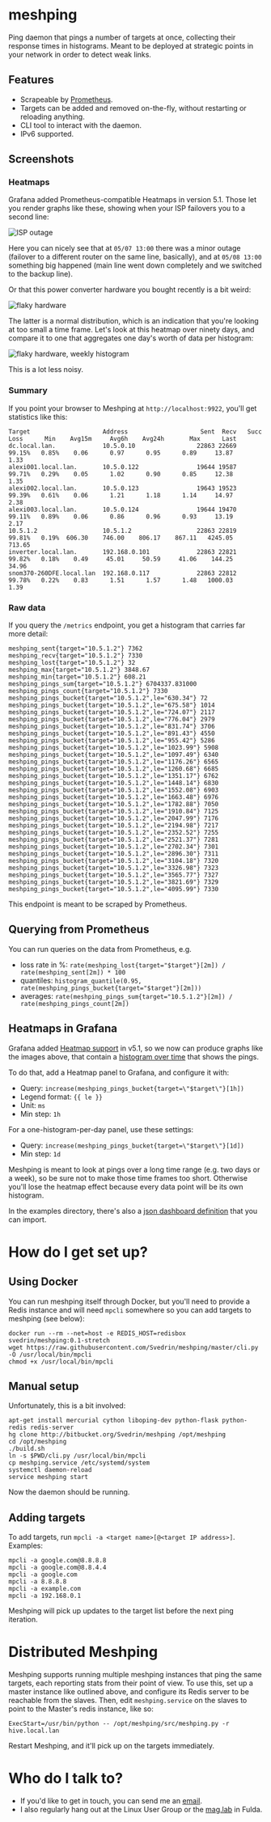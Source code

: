 # meshping #

Ping daemon that pings a number of targets at once, collecting their response times in histograms. Meant to be deployed at strategic points in your network in order to detect weak links.

## Features

* Scrapeable by [Prometheus](prometheus.io).
* Targets can be added and removed on-the-fly, without restarting or reloading anything.
* CLI tool to interact with the daemon.
* IPv6 supported.

## Screenshots

### Heatmaps

Grafana added Prometheus-compatible Heatmaps in version 5.1. Those let you render graphs like these, showing when your ISP failovers you to a second line:

![ISP outage](examples/heatmap.png)

Here you can nicely see that at `05/07 13:00` there was a minor outage (failover to a different router on the same line, basically), and at
`05/08 13:00` something big happened (main line went down completely and we switched to the backup line).

Or that this power converter hardware you bought recently is a bit weird:

![flaky hardware](examples/heatmap2.png)

The latter is a normal distribution, which is an indication that you're looking at too small a time frame. Let's look at this heatmap over
ninety days, and compare it to one that aggregates one day's worth of data per histogram:

![flaky hardware, weekly histogram](examples/heatmap3.png)

This is a lot less noisy.

### Summary

If you point your browser to Meshping at `http://localhost:9922`, you'll get statistics like this:

```
Target                    Address                    Sent  Recv   Succ    Loss      Min    Avg15m     Avg6h    Avg24h       Max      Last
dc.local.lan.             10.5.0.10                 22863 22669  99.15%   0.85%    0.06      0.97      0.95      0.89     13.87      1.33
alexi001.local.lan.       10.5.0.122                19644 19587  99.71%   0.29%    0.05      1.02      0.90      0.85     12.38      1.35
alexi002.local.lan.       10.5.0.123                19643 19523  99.39%   0.61%    0.06      1.21      1.18      1.14     14.97      2.38
alexi003.local.lan.       10.5.0.124                19644 19470  99.11%   0.89%    0.06      0.86      0.96      0.93     13.19      2.17
10.5.1.2                  10.5.1.2                  22863 22819  99.81%   0.19%  606.30    746.00    806.17    867.11   4245.05    713.65
inverter.local.lan.       192.168.0.101             22863 22821  99.82%   0.18%    0.49     45.01     50.59     41.06    144.25     34.96
snom370-260DFE.local.lan  192.168.0.117             22863 22812  99.78%   0.22%    0.83      1.51      1.57      1.48   1000.03      1.39
```

### Raw data

If you query the `/metrics` endpoint, you get a histogram that carries far more detail:

```
meshping_sent{target="10.5.1.2"} 7362
meshping_recv{target="10.5.1.2"} 7330
meshping_lost{target="10.5.1.2"} 32
meshping_max{target="10.5.1.2"} 3848.67
meshping_min{target="10.5.1.2"} 608.21
meshping_pings_sum{target="10.5.1.2"} 6704337.831000
meshping_pings_count{target="10.5.1.2"} 7330
meshping_pings_bucket{target="10.5.1.2",le="630.34"} 72
meshping_pings_bucket{target="10.5.1.2",le="675.58"} 1014
meshping_pings_bucket{target="10.5.1.2",le="724.07"} 2117
meshping_pings_bucket{target="10.5.1.2",le="776.04"} 2979
meshping_pings_bucket{target="10.5.1.2",le="831.74"} 3706
meshping_pings_bucket{target="10.5.1.2",le="891.43"} 4550
meshping_pings_bucket{target="10.5.1.2",le="955.42"} 5286
meshping_pings_bucket{target="10.5.1.2",le="1023.99"} 5908
meshping_pings_bucket{target="10.5.1.2",le="1097.49"} 6340
meshping_pings_bucket{target="10.5.1.2",le="1176.26"} 6565
meshping_pings_bucket{target="10.5.1.2",le="1260.68"} 6685
meshping_pings_bucket{target="10.5.1.2",le="1351.17"} 6762
meshping_pings_bucket{target="10.5.1.2",le="1448.14"} 6830
meshping_pings_bucket{target="10.5.1.2",le="1552.08"} 6903
meshping_pings_bucket{target="10.5.1.2",le="1663.48"} 6976
meshping_pings_bucket{target="10.5.1.2",le="1782.88"} 7050
meshping_pings_bucket{target="10.5.1.2",le="1910.84"} 7125
meshping_pings_bucket{target="10.5.1.2",le="2047.99"} 7176
meshping_pings_bucket{target="10.5.1.2",le="2194.98"} 7217
meshping_pings_bucket{target="10.5.1.2",le="2352.52"} 7255
meshping_pings_bucket{target="10.5.1.2",le="2521.37"} 7281
meshping_pings_bucket{target="10.5.1.2",le="2702.34"} 7301
meshping_pings_bucket{target="10.5.1.2",le="2896.30"} 7311
meshping_pings_bucket{target="10.5.1.2",le="3104.18"} 7320
meshping_pings_bucket{target="10.5.1.2",le="3326.98"} 7323
meshping_pings_bucket{target="10.5.1.2",le="3565.77"} 7327
meshping_pings_bucket{target="10.5.1.2",le="3821.69"} 7329
meshping_pings_bucket{target="10.5.1.2",le="4095.99"} 7330
```

This endpoint is meant to be scraped by Prometheus.

## Querying from Prometheus

You can run queries on the data from Prometheus, e.g.

 * loss rate in %: `rate(meshping_lost{target="$target"}[2m]) / rate(meshping_sent[2m]) * 100`
 * quantiles: `histogram_quantile(0.95, rate(meshping_pings_bucket{target="$target"}[2m]))`
 * averages: `rate(meshping_pings_sum{target="10.5.1.2"}[2m]) / rate(meshping_pings_count[2m])`

## Heatmaps in Grafana

Grafana added [Heatmap support](https://github.com/grafana/grafana/issues/10009) in v5.1, so we now can produce graphs like the images above,
that contain a [histogram over time](http://docs.grafana.org/img/docs/v43/heatmap_histogram_over_time.png) that shows the pings.

To do that, add a Heatmap panel to Grafana, and configure it with:

* Query: `increase(meshping_pings_bucket{target=\"$target\"}[1h])`
* Legend format: `{{ le }}`
* Unit: `ms`
* Min step: `1h`

For a one-histogram-per-day panel, use these settings:

* Query: `increase(meshping_pings_bucket{target=\"$target\"}[1d])`
* Min step: `1d`


Meshping is meant to look at pings over a long time range (e.g. two days or a week), so be sure not to make those time frames too short.
Otherwise you'll lose the heatmap effect because every data point will be its own histogram.

In the examples directory, there's also a [json dashboard definition](examples/grafana.json) that you can import.


# How do I get set up?

## Using Docker

You can run meshping itself through Docker, but you'll need to provide a Redis instance and will need `mpcli` somewhere so you can add targets to meshping (see below):

```
docker run --rm --net=host -e REDIS_HOST=redisbox svedrin/meshping:0.1-stretch
wget https://raw.githubusercontent.com/Svedrin/meshping/master/cli.py -O /usr/local/bin/mpcli
chmod +x /usr/local/bin/mpcli
```

## Manual setup

Unfortunately, this is a bit involved:

```
apt-get install mercurial cython liboping-dev python-flask python-redis redis-server
hg clone http://bitbucket.org/Svedrin/meshping /opt/meshping
cd /opt/meshping
./build.sh
ln -s $PWD/cli.py /usr/local/bin/mpcli
cp meshping.service /etc/systemd/system
systemctl daemon-reload
service meshping start
```

Now the daemon should be running.

## Adding targets

To add targets, run `mpcli -a <target name>[@<target IP address>]`. Examples:

```
mpcli -a google.com@8.8.8.8
mpcli -a google.com@8.8.4.4
mpcli -a google.com
mpcli -a 8.8.8.8
mpcli -a example.com
mpcli -a 192.168.0.1
```

Meshping will pick up updates to the target list before the next ping iteration.


# Distributed Meshping

Meshping supports running multiple meshping instances that ping the same targets, each reporting stats from their
point of view. To use this, set up a master instance like outlined above, and configure its Redis server to be reachable
from the slaves. Then, edit `meshping.service` on the slaves to point to the Master's redis instance, like so:

```
ExecStart=/usr/bin/python -- /opt/meshping/src/meshping.py -r hive.local.lan
```

Restart Meshping, and it'll pick up on the targets immediately.


# Who do I talk to?

* If you'd like to get in touch, you can send me an [email](mailto:i.am@svedr.in).
* I also regularly hang out at the Linux User Group or the [mag.lab](http://mag.lab.sh) in Fulda.
